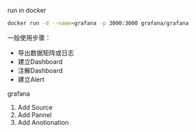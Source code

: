 run in docker

```sh
docker run -d --name=grafana -p 3000:3000 grafana/grafana
```

一般使用步骤：

+ 导出数据矩阵或日志
+ 建立Dashboard
+ 注解Dashboard
+ 建立Alert

grafana

1. Add Source
2. Add Pannel
3. Add Anotionation